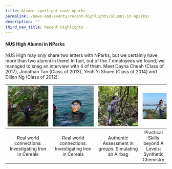 ```yaml
---
title: Alumni spotlight nush nparks
permalink: /news-and-events/recent-highlights/alumni-in-nparks/
description: ""
third_nav_title: Recent Highlights
---
```

#### NUS High Alumni in NParks

NUS High may only share two letters with NParks, but we certainly have more than two alumni in there! In fact, out of the 7 employees we found, we managed to snag an interview with 4 of them. Meet Dayna Cheah (Class of 2017), Jonathan Tan (Class of 2013), Yeoh Yi Shuen (Class of 2014) and Dillen Ng (Class of 2012).

<table>
	<thead>
		<tr>
			<th style="width: 33%; align: center">
					<img src="images/Recent%20Highlights/Alumni%20Newsletter/dayna%20sq.jpeg" style="max-width: 100%; max-height:100%">
			</th>
			<th style="width: 33%; align: center">
					<img src="/images/Recent%20Highlights/Alumni%20Newsletter/jonathan%20sq.png" style="max-width: 100%; max-height:100%">
			</th>
			<th style="width: 33%; align: center">
				<img src="/images/Recent%20Highlights/Alumni%20Newsletter/yi%20shuen%20sq.jpeg" style="max-width: 100%; max-heigth: 100%">
			</th>
			<th style="width: 33%;align: center">
				<img src="/images/Recent%20Highlights/Alumni%20Newsletter/dillen.jpg" style="max-width: 120%; max-heigth: 120%">
			</th>
		</tr>
	</thead>
	<tbody>
		<tr>
			<td style="text-align:center"> 
				Real world connections:  
				Investigating Iron in Cereals</td>
			<td style="text-align:center"> 
				Real world connections:  
				Investigating Iron in Cereals</td>
			<td style="text-align:center">
				Authentic Assessment in groups:
				Simulating an Airbag </td>
			<td style="text-align:center"> 
				Practical Skills beyond A Levels:
				Synthetic Chemistry </td>
		</tr>
	</tbody>
</table>